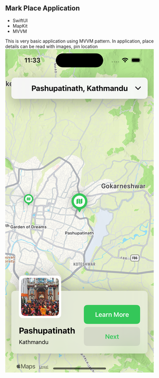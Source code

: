 ## Mark Place Application 
- SwiftUI 
- MapKit
- MVVM

This is very basic application using MVVM pattern. In application, place details can be read with images, pin location
![MapView](Images/mapview.png)
